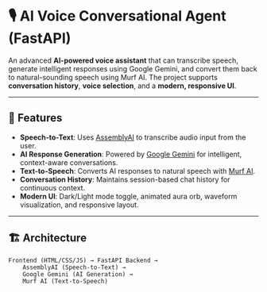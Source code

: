 # 🎙️ AI Voice Conversational Agent (FastAPI)

An advanced **AI-powered voice assistant** that can transcribe speech, generate intelligent responses using Google Gemini, and convert them back to natural-sounding speech using Murf AI. The project supports **conversation history**, **voice selection**, and a **modern, responsive UI**.

---

## 🚀 Features
- **Speech-to-Text**: Uses [AssemblyAI](https://www.assemblyai.com/) to transcribe audio input from the user.
- **AI Response Generation**: Powered by [Google Gemini](https://ai.google/) for intelligent, context-aware conversations.
- **Text-to-Speech**: Converts AI responses to natural speech with [Murf AI](https://murf.ai/).
- **Conversation History**: Maintains session-based chat history for continuous context.
- **Modern UI**: Dark/Light mode toggle, animated aura orb, waveform visualization, and responsive layout.

---

## 🏗 Architecture
```plaintext
Frontend (HTML/CSS/JS) → FastAPI Backend → 
    AssemblyAI (Speech-to-Text) →
    Google Gemini (AI Generation) →
    Murf AI (Text-to-Speech)
